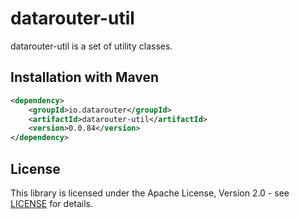 # datarouter-util

datarouter-util is a set of utility classes.


## Installation with Maven

```xml
<dependency>
	<groupId>io.datarouter</groupId>
	<artifactId>datarouter-util</artifactId>
	<version>0.0.84</version>
</dependency>
```

## License

This library is licensed under the Apache License, Version 2.0 - see [LICENSE](../LICENSE) for details.
